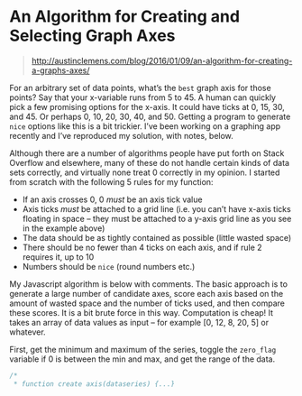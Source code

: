 # An Algorithm for Creating and Selecting Graph Axes

> http://austinclemens.com/blog/2016/01/09/an-algorithm-for-creating-a-graphs-axes/

For an arbitrary set of data points, what’s the ``best`` graph axis for those points? Say that your x-variable runs from 5 to 45. A human can quickly pick a few promising options for the x-axis. It could have ticks at 0, 15, 30, and 45. Or perhaps 0, 10, 20, 30, 40, and 50. Getting a program to generate ``nice`` options like this is a bit trickier. I’ve been working on a graphing app recently and I’ve reproduced my solution, with notes, below.

Although there are a number of algorithms people have put forth on Stack Overflow and elsewhere, many of these do not handle certain kinds of data sets correctly, and virtually none treat 0 correctly in my opinion. I started from scratch with the following 5 rules for my function:

+ If an axis crosses 0, 0 *must* be an axis tick value
+ Axis ticks *must* be attached to a grid line (i.e. you can’t have x-axis ticks floating in space – they must be attached to a y-axis grid line as you see in the example above)
+ The data should be as tightly contained as possible (little wasted space)
+ There should be no fewer than 4 ticks on each axis, and if rule 2 requires it, up to 10
+ Numbers should be ``nice`` (round numbers etc.)

My Javascript algorithm is below with comments. The basic approach is to generate a large number of candidate axes, score each axis based on the amount of wasted space and the number of ticks used, and then compare these scores. It is a bit brute force in this way. Computation is cheap! It takes an array of data values as input – for example [0, 12, 8, 20, 5] or whatever.

First, get the minimum and maximum of the series, toggle the ``zero_flag`` variable if 0 is between the min and max, and get the range of the data.

```javascript
/*
 * function create_axis(dataseries) {...}
 */

var maxdata = Math.max(...dataseries);
var mindata = Math.min(...dataseries);
var zero_flag = 0;

if ( mindata<=0 && maxdata>=0 ) {
    zero_flag = 1;
}

var range = maxdata - mindata;
```

Next, define ``nice`` numbers. You could change this if you’d like to include other possibilities, but I decided I would allow counting by 1s, 2s, 5s, 10s, 15s, 25s, and 75s. This will make a bit more sense below.

```javascript
var nice_ticks = [.1,.2,.5,1,.15,.25,.75];
```

This next part is a bit of path dependence – I had an algorithm where the number of ticks was more central and I kept that framework but I probably wouldn’t do it this way again. I get a naive value for the distance between ticks and determine the place value of this distance.

```javascript
var steps = range / (ticks-1);
var digits;

if(steps >= 1) {
    rounded = Math.round(steps);
    digits  = rounded.toString().length;
} else {
    var places      = steps.toString().split('.')[1];
    var first_place = 0;

    for(var i=0; i<places.length; i++) {
        if (places[i]!='0' && first_place==0) {
            first_place = i;
        }
    }

    digits = -parseInt(first_place);
}
```

Now using the value of digits (the place value of steps), generate a list of candidate steps. These are just the values from ``nice_steps`` above multiplied by powers of 10 according to the place value of digits. Because computation doesn’t matter to me, I check ``10^place value+1``, ``10^place value``, and ``10^place value-1``. Most of these candidate step lengths will be terrible but it doesn’t matter – they will get weeded out in the next step. If our initial step length was 13, candidate steps will be generated by taking 1, 10 and 100 * all values of ``nice_ticks``. So 13 would result in candidate steps: [.1,.2,.5,1,.15,.25,.75,1,2,5,10,2.5,2.5,7.5,20,50,100,15,25,75]

```javascript
var candidate_steps = [];

for (var i=0; i < nice_ticks.length; i++) {
    candidate_steps.push(nice_ticks[i]*Math.pow(10,digits));
    candidate_steps.push(nice_ticks[i]*Math.pow(10,digits-1));
    candidate_steps.push(nice_ticks[i]*Math.pow(10,digits+1));
}
```

Loop through candidate steps and generate an axis based on each step length.

```javascript
for (var i=0; i<candidate_steps.length; i++) {

	steps=parseFloat(candidate_steps[i])

    // starting value depends on whether or not 0 is in the array
    if( zero_flag == 1 ) {
        min_steps  = Math.ceil(std.Abs(mindata)/steps);
        step_array = [-min_steps*steps];
    } else {
        step_array = [Math.floor(mindata/steps)*steps];
    }

    var stepnum = 1;

    while (step_array[step_array.length-1] < maxdata) {
        step_array.push((parseFloat(step_array[0])+steps*stepnum));
        stepnum++;
    }

    // this arbitrarily enforces step_arrays of length between 4 and 10
    if (step_array.length < 11 && step_array.length > 4) {
    	candidate_arrays.push(step_array)
    }
}
```

All that remains is to score all the candidate arrays. I’m not going to include my scorer, because there are a lot of arbitrary choices involved, but basically I look at how much space each array wastes compared to the data use that as a starting value. Each array gets the score 10^percent wasted space – then I further penalize the array for large values of ticks, tick values that I don’t like as much (.15 for example, is great in certain cases, but probably shouldn’t be liked as much by the function as .1). The array with the lowest score ``wins``.